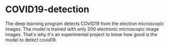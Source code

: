 # COVID19-detection
The deep learning program detects COVID19 from the electron microscopic images. The model is trained with only 200 electronic microscopic image images. That's why it's an experimental project to know how good is the model to detect covid19.

